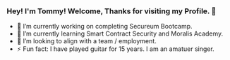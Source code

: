 ### Hey! I'm Tommy! Welcome, Thanks for visiting my Profile. 👋

- 🔭 I’m currently working on completing Secureum Bootcamp.
- 🌱 I’m currently learning Smart Contract Security and Moralis Academy.
- 👯 I’m looking to align with a team / employment.
- ⚡ Fun fact: I have played guitar for 15 years. I am an amatuer singer.
